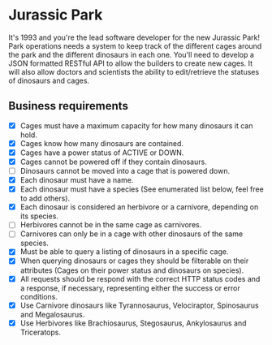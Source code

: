 # Jurassic Park

It's 1993 and you're the lead software developer for the new Jurassic Park! Park
operations needs a system to keep track of the different cages around the park and the
different dinosaurs in each one. You'll need to develop a JSON formatted RESTful API
to allow the builders to create new cages. It will also allow doctors and scientists the
ability to edit/retrieve the statuses of dinosaurs and cages.

## Business requirements

- [x] Cages must have a maximum capacity for how many dinosaurs it can hold.
- [x] Cages know how many dinosaurs are contained.
- [x] Cages have a power status of ACTIVE or DOWN.
- [x] Cages cannot be powered off if they contain dinosaurs.
- [ ] Dinosaurs cannot be moved into a cage that is powered down.
- [x] Each dinosaur must have a name.
- [x] Each dinosaur must have a species (See enumerated list below, feel free to add
others).
- [x] Each dinosaur is considered an herbivore or a carnivore, depending on its species.
- [ ] Herbivores cannot be in the same cage as carnivores.
- [ ] Carnivores can only be in a cage with other dinosaurs of the same species.
- [x] Must be able to query a listing of dinosaurs in a specific cage.
- [x] When querying dinosaurs or cages they should be filterable on their attributes
(Cages on their power status and dinosaurs on species).
- [x] All requests should be respond with the correct HTTP status codes and a response,
if necessary, representing either the success or error conditions.
- [x] Use Carnivore dinosaurs like Tyrannosaurus, Velociraptor, Spinosaurus and
Megalosaurus.
- [x] Use Herbivores like Brachiosaurus, Stegosaurus, Ankylosaurus and Triceratops.